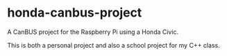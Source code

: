 # honda-canbus-project
A CanBUS project for the Raspberry Pi using a Honda Civic.

This is both a personal project and also a school project for my C++ class.
